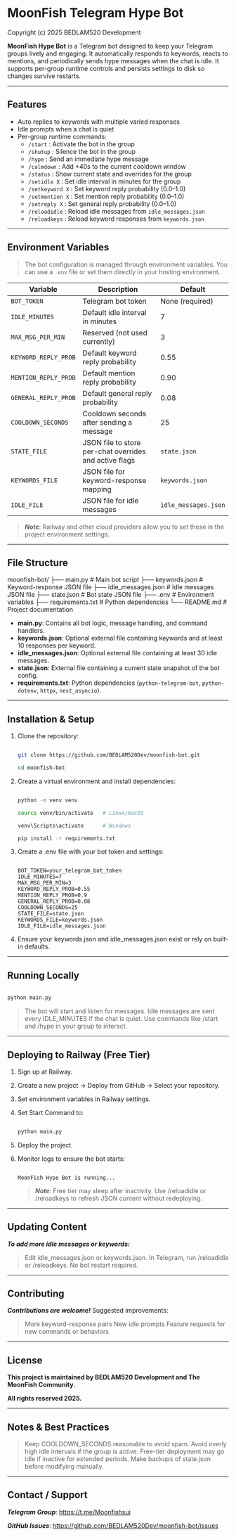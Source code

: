 # MoonFish Telegram Hype Bot

Copyright (c) 2025 BEDLAM520 Development

**MoonFish Hype Bot** is a Telegram bot designed to keep your Telegram groups lively and engaging. It automatically responds to keywords, reacts to mentions, and periodically sends hype messages when the chat is idle. It supports per-group runtime controls and persists settings to disk so changes survive restarts.

---

## Features

- Auto replies to keywords with multiple varied responses
- Idle prompts when a chat is quiet
- Per-group runtime commands:
  - `/start` : Activate the bot in the group
  - `/shutup` : Silence the bot in the group
  - `/hype` : Send an immediate hype message
  - `/calmdown` : Add +40s to the current cooldown window
  - `/status` : Show current state and overrides for the group
  - `/setidle X` : Set idle interval in minutes for the group
  - `/setkeyword X` : Set keyword reply probability (0.0–1.0)
  - `/setmention X` : Set mention reply probability (0.0–1.0)
  - `/setreply X` : Set general reply probability (0.0–1.0)
  - `/reloadidle` : Reload idle messages from `idle_messages.json`
  - `/reloadkeys` : Reload keyword responses from `keywords.json`

---

## Environment Variables

   > The bot configuration is managed through environment variables. You can use a `.env` file or set them directly in your hosting environment.

| Variable                 | Description                                              | Default                |
|--------------------------|----------------------------------------------------------|-----------------------|
| `BOT_TOKEN`              | Telegram bot token                                       | None (required)       |
| `IDLE_MINUTES`           | Default idle interval in minutes                         | 7                     |
| `MAX_MSG_PER_MIN`        | Reserved (not used currently)                            | 3                     |
| `KEYWORD_REPLY_PROB`     | Default keyword reply probability                        | 0.55                  |
| `MENTION_REPLY_PROB`     | Default mention reply probability                        | 0.90                  |
| `GENERAL_REPLY_PROB`     | Default general reply probability                        | 0.08                  |
| `COOLDOWN_SECONDS`       | Cooldown seconds after sending a message                | 25                    |
| `STATE_FILE`             | JSON file to store per-chat overrides and active flags  | `state.json`          |
| `KEYWORDS_FILE`          | JSON file for keyword-response mapping                  | `keywords.json`       |
| `IDLE_FILE`              | JSON file for idle messages                              | `idle_messages.json`  |

   > ***Note***: Railway and other cloud providers allow you to set these in the project environment settings.

---

## File Structure

moonfish-bot/
├── main.py # Main bot script
├── keywords.json # Keyword-response JSON file
├── idle_messages.json # Idle messages JSON file
├── state.json # Bot state JSON file
├── .env # Environment variables
├── requirements.txt # Python dependencies
└── README.md # Project documentation

- **main.py**: Contains all bot logic, message handling, and command handlers.
- **keywords.json**: Optional external file containing keywords and at least 10 responses per keyword.
- **idle_messages.json**: Optional external file containing at least 30 idle messages.
- **state.json**: External file containing a current state snapshot of the bot config.
- **requirements.txt**: Python dependencies (`python-telegram-bot`, `python-dotenv`, `httpx`, `nest_asyncio`).

---

## Installation & Setup

1. Clone the repository:

   ```bash

   git clone https://github.com/BEDLAM520Dev/moonfish-bot.git

   cd moonfish-bot

   ```

2. Create a virtual environment and install dependencies:

   ```bash

   python -m venv venv

   source venv/bin/activate   # Linux/macOS

   venv\Scripts\activate      # Windows

   pip install -r requirements.txt

   ```

3. Create a .env file with your bot token and settings:

   ```env

   BOT_TOKEN=your_telegram_bot_token
   IDLE_MINUTES=7
   MAX_MSG_PER_MIN=3
   KEYWORD_REPLY_PROB=0.55
   MENTION_REPLY_PROB=0.9
   GENERAL_REPLY_PROB=0.08
   COOLDOWN_SECONDS=25
   STATE_FILE=state.json
   KEYWORDS_FILE=keywords.json
   IDLE_FILE=idle_messages.json

   ```

4. Ensure your keywords.json and idle_messages.json exist or rely on built-in defaults.

---

## Running Locally

   ```bash

   python main.py

   ```

   > The bot will start and listen for messages.
   > Idle messages are sent every IDLE_MINUTES if the chat is quiet.
   > Use commands like /start and /hype in your group to interact.

---

## Deploying to Railway (Free Tier)

1. Sign up at Railway.

2. Create a new project → Deploy from GitHub → Select your repository.

3. Set environment variables in Railway settings.

4. Set Start Command to:

   ```bash

   python main.py

   ```

5. Deploy the project.

6. Monitor logs to ensure the bot starts:

   ```console

   MoonFish Hype Bot is running...

   ```

   > ***Note***: Free tier may sleep after inactivity. Use /reloadidle or /reloadkeys to refresh JSON content without redeploying.

---

## Updating Content

   ***To add more idle messages or keywords:***

   > Edit idle_messages.json or keywords.json.
   > In Telegram, run /reloadidle or /reloadkeys.
   > No bot restart required.

---

## Contributing

   ***Contributions are welcome!*** Suggested improvements:

   > More keyword-response pairs
   > New idle prompts
   > Feature requests for new commands or behaviors

---

## License

   **This project is maintained by BEDLAM520 Development and The MoonFish Community.**

   **All rights reserved 2025.**

---

## Notes & Best Practices

   > Keep COOLDOWN_SECONDS reasonable to avoid spam.
   > Avoid overly high idle intervals if the group is active.
   > Free-tier deployment may go idle if inactive for extended periods.
   > Make backups of state.json before modifying manually.

---

## Contact / Support

   ***Telegram Group***: <https://t.me/Moonfishsui>

   ***GitHub Issues***: <https://github.com/BEDLAM520Dev/moonfish-bot/issues>
